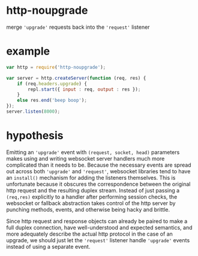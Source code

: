# http-noupgrade

merge `'upgrade'` requests back into the `'request'` listener

# example

``` js
var http = require('http-noupgrade');

var server = http.createServer(function (req, res) {
    if (req.headers.upgrade) {
        repl.start({ input : req, output : res });
    }
    else res.end('beep boop');
});
server.listen(8000);
```

# hypothesis

Emitting an `'upgrade'` event with `(request, socket, head)` parameters makes
using and writing websocket server handlers much more complicated than it needs
to be. Because the necessary events are spread out across both `'upgrade'` and
`'request'`, websocket libraries tend to have an `install()` mechanism for
adding the listeners themselves. This is unfortunate because it obscures the
correspondence between the original http request and the resulting duplex
stream. Instead of just passing a `(req,res)` explicitly to a handler after
performing session checks, the websocket or fallback abstraction takes control
of the http server by punching methods, events, and otherwise being hacky and
brittle.

Since http request and response objects can already be paired to make a full
duplex connection, have well-understood and expected semantics, and more
adequately describe the actual http protocol in the case of an upgrade, we
should just let the `'request'` listener handle `'upgrade'` events instead of
using a separate event.
